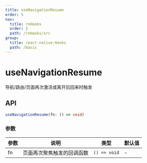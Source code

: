 ```yaml
---
title: useNavigationResume
order: 5
nav:
  title: rnHooks
  order: 2
  path: /rnHooks/src
group:
  title: react-native-Hooks
  path: /basis
---
```


# useNavigationResume

导航/路由/页面再次激活或离开后回来时触发

## API

```typescript
useNavigationResume(fn: () => void)
```

### 参数

| 参数 | 说明                       | 类型         | 默认值 |
| ---- | -------------------------- | ------------ | ------ |
| fn   | 页面再次聚焦触发的回调函数 | `() => void` | -      |
